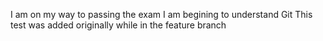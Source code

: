 I am on my way to passing the exam
I am begining to understand Git
This test was added originally while in the feature branch
